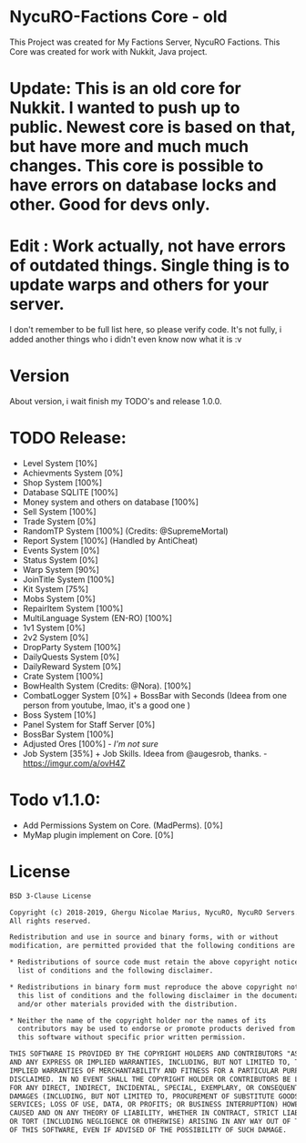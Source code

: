 # NycuRO-Factions Core - old

This Project was created for My Factions Server, NycuRO Factions.
This Core was created for work with Nukkit, Java project.

# Update: This is an old core for Nukkit. I wanted to push up to public. Newest core is based on that, but have more and much much changes. This core is possible to have errors on database locks and other. Good for devs only.

# Edit : Work actually, not have errors of outdated things. Single thing is to update warps and others for your server.
I don't remember to be full list here, so please verify code. It's not fully, i added another things who i didn't even know now what it is :v

# Version

About version, i wait finish my TODO's and release 1.0.0.

# TODO Release:

- Level System [10%]
- Achievments System [0%]
- Shop System [100%]
- Database SQLITE [100%]
- Money system and others on database [100%]
- Sell System [100%]
- Trade System [0%]
- RandomTP System [100%] (Credits: @SupremeMortal)
- Report System [100%] (Handled by AntiCheat)
- Events System [0%]
- Status System [0%]
- Warp System [90%]
- JoinTitle System [100%]
- Kit System [75%]
- Mobs System [0%]
- RepairItem System [100%]
- MultiLanguage System (EN-RO) [100%]
- 1v1 System [0%]
- 2v2 System [0%]
- DropParty System [100%]
- DailyQuests System [0%]
- DailyReward System [0%]
- Crate System [100%]
- BowHealth System (Credits: @Nora). [100%]
- CombatLogger System [0%] + BossBar with Seconds (Ideea from one person from youtube, lmao, it's a good one )
- Boss System [10%]
- Panel System for Staff Server [0%]
- BossBar System [100%]
- Adjusted Ores [100%] - *I'm not sure*
- Job System [35%] + Job Skills. Ideea from @augesrob, thanks. - https://imgur.com/a/ovH4Z

# Todo v1.1.0:
- Add Permissions System on Core. (MadPerms). [0%]
- MyMap plugin implement on Core. [0%]

# License
```html
BSD 3-Clause License

Copyright (c) 2018-2019, Ghergu Nicolae Marius, NycuRO, NycuRO Servers.
All rights reserved.

Redistribution and use in source and binary forms, with or without
modification, are permitted provided that the following conditions are met:

* Redistributions of source code must retain the above copyright notice, this
  list of conditions and the following disclaimer.

* Redistributions in binary form must reproduce the above copyright notice,
  this list of conditions and the following disclaimer in the documentation
  and/or other materials provided with the distribution.

* Neither the name of the copyright holder nor the names of its
  contributors may be used to endorse or promote products derived from
  this software without specific prior written permission.

THIS SOFTWARE IS PROVIDED BY THE COPYRIGHT HOLDERS AND CONTRIBUTORS "AS IS"
AND ANY EXPRESS OR IMPLIED WARRANTIES, INCLUDING, BUT NOT LIMITED TO, THE
IMPLIED WARRANTIES OF MERCHANTABILITY AND FITNESS FOR A PARTICULAR PURPOSE ARE
DISCLAIMED. IN NO EVENT SHALL THE COPYRIGHT HOLDER OR CONTRIBUTORS BE LIABLE
FOR ANY DIRECT, INDIRECT, INCIDENTAL, SPECIAL, EXEMPLARY, OR CONSEQUENTIAL
DAMAGES (INCLUDING, BUT NOT LIMITED TO, PROCUREMENT OF SUBSTITUTE GOODS OR
SERVICES; LOSS OF USE, DATA, OR PROFITS; OR BUSINESS INTERRUPTION) HOWEVER
CAUSED AND ON ANY THEORY OF LIABILITY, WHETHER IN CONTRACT, STRICT LIABILITY,
OR TORT (INCLUDING NEGLIGENCE OR OTHERWISE) ARISING IN ANY WAY OUT OF THE USE
OF THIS SOFTWARE, EVEN IF ADVISED OF THE POSSIBILITY OF SUCH DAMAGE.
```

